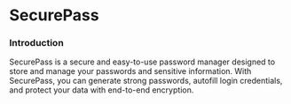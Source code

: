 # SecurePass

### Introduction
SecurePass is a secure and easy-to-use password manager designed to store and manage your passwords and sensitive information. With SecurePass, you can generate strong passwords, autofill login credentials, and protect your data with end-to-end encryption.

